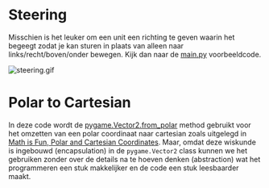 # Steering

Misschien is het leuker om een unit een richting te geven waarin het
begeegt zodat je kan sturen in plaats van alleen naar
links/recht/boven/onder bewegen. Kijk dan naar de [main.py](main.py)
voorbeeldcode.

![steering.gif](steering.gif)


# Polar to Cartesian

In deze code wordt de
[pygame.Vector2.from_polar](https://www.pygame.org/docs/ref/math.html#pygame.math.Vector2.from_polar)
method gebruikt voor het omzetten van een polar coordinaat naar
cartesian zoals uitgelegd in [Math is Fun, Polar and Cartesian
Coordinates](https://www.mathsisfun.com/polar-cartesian-coordinates.html). Maar,
omdat deze wiskunde is ingebouwd (encapsulation) in de
`pygame.Vector2` class kunnen we het gebruiken zonder over de details
na te hoeven denken (abstraction) wat het programmeren een stuk
makkelijker en de code een stuk leesbaarder maakt.
